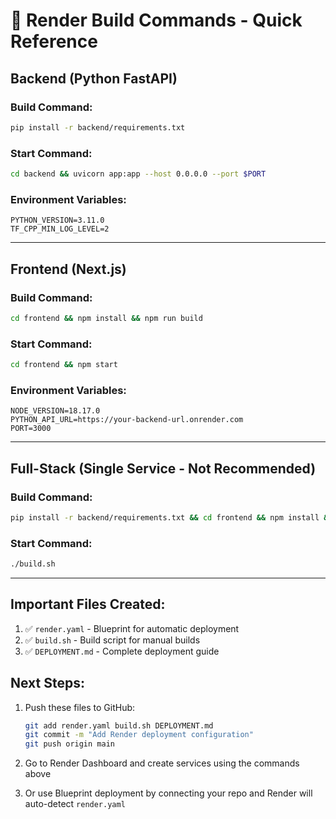 # 🚀 Render Build Commands - Quick Reference

## Backend (Python FastAPI)

### Build Command:
```bash
pip install -r backend/requirements.txt
```

### Start Command:
```bash
cd backend && uvicorn app:app --host 0.0.0.0 --port $PORT
```

### Environment Variables:
```
PYTHON_VERSION=3.11.0
TF_CPP_MIN_LOG_LEVEL=2
```

---

## Frontend (Next.js)

### Build Command:
```bash
cd frontend && npm install && npm run build
```

### Start Command:
```bash
cd frontend && npm start
```

### Environment Variables:
```
NODE_VERSION=18.17.0
PYTHON_API_URL=https://your-backend-url.onrender.com
PORT=3000
```

---

## Full-Stack (Single Service - Not Recommended)

### Build Command:
```bash
pip install -r backend/requirements.txt && cd frontend && npm install && npm run build
```

### Start Command:
```bash
./build.sh
```

---

## Important Files Created:

1. ✅ `render.yaml` - Blueprint for automatic deployment
2. ✅ `build.sh` - Build script for manual builds
3. ✅ `DEPLOYMENT.md` - Complete deployment guide

## Next Steps:

1. Push these files to GitHub:
   ```bash
   git add render.yaml build.sh DEPLOYMENT.md
   git commit -m "Add Render deployment configuration"
   git push origin main
   ```

2. Go to Render Dashboard and create services using the commands above

3. Or use Blueprint deployment by connecting your repo and Render will auto-detect `render.yaml`
